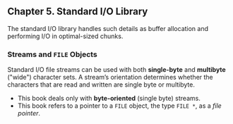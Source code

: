 ## Chapter 5. Standard I/O Library

The standard I/O library handles such details as buffer allocation and performing I/O in optimal-sized chunks.

### Streams and `FILE` Objects

Standard I/O file streams can be used with both **single-byte** and **multibyte** ("wide") character sets. A stream’s orientation determines whether the characters that are read and written are single byte or multibyte. 

* This book deals only with **byte-oriented** (single byte) streams.
* This book refers to a pointer to a `FILE` object, the type `FILE *`, as a *file pointer*.
